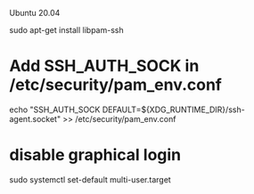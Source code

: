 Ubuntu 20.04

sudo apt-get install libpam-ssh
# Add SSH_AUTH_SOCK in /etc/security/pam_env.conf
echo "SSH_AUTH_SOCK DEFAULT=${XDG_RUNTIME_DIR}/ssh-agent.socket" >> /etc/security/pam_env.conf
# disable graphical login
sudo systemctl set-default multi-user.target
